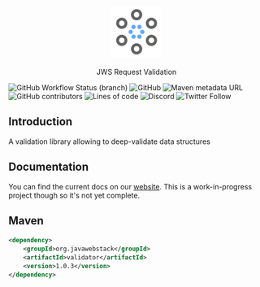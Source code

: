 <p align="center"><img src="https://raw.githubusercontent.com/JavaWebStack/docs/master/docs/assets/img/icon.svg" width="100">
<br><br>
JWS Request Validation
</p>

![GitHub Workflow Status (branch)](https://img.shields.io/github/workflow/status/JavaWebStack/validator/Maven%20Deploy/master)
![GitHub](https://img.shields.io/github/license/JavaWebStack/validator)
![Maven metadata URL](https://img.shields.io/maven-metadata/v?metadataUrl=https%3A%2F%2Frepo1.maven.org%2Fmaven2%2Forg%2Fjavawebstack%2Fvalidator%2Fmaven-metadata.xml)
![GitHub contributors](https://img.shields.io/github/contributors/JavaWebStack/validator)
![Lines of code](https://img.shields.io/tokei/lines/github/JavaWebStack/validator)
![Discord](https://img.shields.io/discord/815612319378833408?color=%237289DA&label=discord)
![Twitter Follow](https://img.shields.io/twitter/follow/JavaWebStack?style=social)

## Introduction
A validation library allowing to deep-validate data structures

## Documentation
You can find the current docs on our [website](https://docs.javawebstack.org/framework/validator). This is a work-in-progress project though so it's not yet complete.

## Maven
```xml
<dependency>
    <groupId>org.javawebstack</groupId>
    <artifactId>validator</artifactId>
    <version>1.0.3</version>
</dependency>
```
